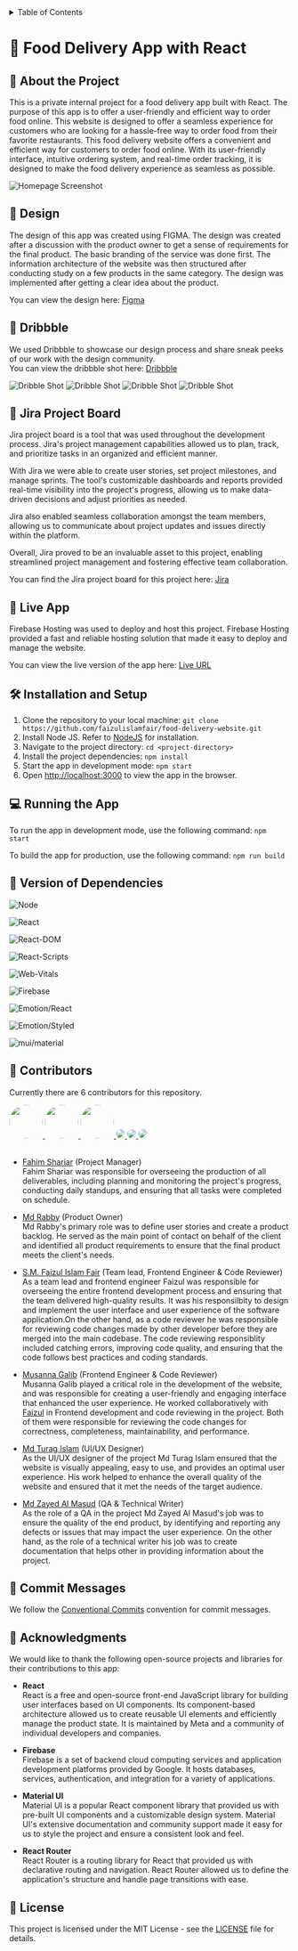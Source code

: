 <details>
<summary>Table of Contents</summary>
<br>
<ul>
<br>

[About the Project](#💬-about-the-project)
<br>

[Design](#🎨-design)
<br>

[Jira Project Board](#📝-jira-project-board)
<br>

[Live App](#🚀-live-app)
<br>

[Installation and Setup](#🛠️-installation-and-setup)
<br>

[Running the App](#💻-running-the-app)
<br>

[Version of Dependencies](#💼-version-of-dependencies)
<br>

[Contributors](#🤝-contributors)
<br>

[Commit Messages](#📝-commit-messages)
<br>

[Acknowledgements](#🙏-acknowledgments)
<br>

[License](#📄-license)

<br>
</ul>
</details>

# 🍔 Food Delivery App with React

## 💬 About the Project
This is a private internal project for a food delivery app built with React. The purpose of this app is to offer a user-friendly and efficient way to order food online. This website is designed to offer a seamless experience for customers who are looking for a hassle-free way to order food from their favorite restaurants. This food delivery website offers a convenient and efficient way for customers to order food online. With its user-friendly interface, intuitive ordering system, and real-time order tracking, it is designed to make the food delivery experience as seamless as possible.

![Homepage Screenshot](./readme-images/homepage_screenshot_1.png "homepage1")

## 🎨 Design

<p>
    The design of this app was created using FIGMA. The design was created after a discussion with the product owner to get a sense of requirements for the final product. The basic branding of the service was done first. The information architecture of the website was then structured after conducting study on a few products in the same category. The design was implemented after getting a clear idea about the product.
</p>

You can view the design here: [Figma](https://www.figma.com/file/Ko8egmw3uhSwDUNakD33M2/Food_Delivery_Website?node-id=0-1&t=EomfDv7bDY6z3geH-0)

## 🏀 Dribbble

We used Dribbble to showcase our design process and share sneak peeks of our work with the design community.<br>
You can view the dribbble shot here:  [Dribbble](https://dribbble.com/shots/21153245-PlateDrop-Your-Hassle-Free-Food-Delivery-Solution)

![Dribble Shot](./readme-images/dribbble1.png "Dribble Shot")
![Dribble Shot](./readme-images/dribble2.png "Dribble Shot")
![Dribble Shot](./readme-images/dribble3.png "Dribble Shot")
![Dribble Shot](./readme-images/dribble4.png "Dribble Shot")

## 📝 Jira Project Board
Jira project board is a tool that was used throughout the development process. Jira's project management capabilities allowed us to plan, track, and prioritize tasks in an organized and efficient manner.

With Jira we were able to create user stories, set project milestones, and manage sprints. The tool's customizable dashboards and reports provided real-time visibility into the project's progress, allowing us to make data-driven decisions and adjust priorities as needed.

Jira also enabled seamless collaboration amongst the team members, allowing us to communicate about project updates and issues directly within the platform.

Overall, Jira proved to be an invaluable asset to this project, enabling streamlined project management and fostering effective team collaboration.

You can find the Jira project board for this project here: [Jira](https://irstproject.atlassian.net/jira/software/projects/FD/boards/2)

## 🚀 Live App
Firebase Hosting was used to deploy and host this project. Firebase Hosting provided a fast and reliable hosting solution that made it easy to deploy and manage the website.

You can view the live version of the app here: [Live URL](https://food-delivery-website-60505.firebaseapp.com/)

## 🛠️ Installation and Setup

1. Clone the repository to your local machine: `git clone https://github.com/faizulislamfair/food-delivery-website.git`
2. Install Node JS. Refer to [NodeJS](#https://nodejs.org/en) for installation.
3. Navigate to the project directory: `cd <project-directory>`
4. Install the project dependencies: `npm install`
5. Start the app in development mode: `npm start`
6. Open [http://localhost:3000](http://localhost:3000) to view the app in the browser.

## 💻 Running the App

To run the app in development mode, use the following command: `npm start`

To build the app for production, use the following command: `npm run build`

## 💼 Version of Dependencies

![Node](https://img.shields.io/badge/Node-18.5.0-blue?style=for-the-badge)

![React](https://img.shields.io/badge/React-18.2.0-blue?style=for-the-badge)

![React-DOM](https://img.shields.io/badge/React--DOM-18.2.0-blue?style=for-the-badge)

![React-Scripts](https://img.shields.io/badge/React--Scripts-5.0.1-blue?style=for-the-badge)

![Web-Vitals](https://img.shields.io/badge/Web--Vitals-2.1.4-blue?style=for-the-badge)

![Firebase](https://img.shields.io/badge/Firebase-9.18.0-blue?style=for-the-badge)

![Emotion/React](https://img.shields.io/badge/Emotion/React-11.10.6-blue?style=for-the-badge)

![Emotion/Styled](https://img.shields.io/badge/Emotion/Styled-11.10.6-blue?style=for-the-badge)

![mui/material](https://img.shields.io/badge/mui/material-5.11.11-blue?style=for-the-badge)



## 🤝 Contributors

Currently there are 6 contributors for this repository.

<a href = "https://github.com/1810002">
<img src="./readme-images/fahim.png" width="60" height="60" style="border-radius:50%">
</a>
<a href = "https://github.com/Rabbi1810014">
<img src="./readme-images/rabby.png" width="60" height="60" style="border-radius:50%">
</a>
<a href = "https://github.com/TuragLab">
<img src="./readme-images/turag.png" width="60" height="60" style="border-radius:50%">
</a>
<a href = "https://github.com/faizulislamfair">
<img src="https://github.com/faizulislamfair.png?size=60" style="border-radius:50%">
</a>
<a href = "https://github.com/galib100">
<img src="https://github.com/galib100.png?size=60" style="border-radius:50%">
</a>
<a href = "https://github.com/Zayed-26">
<img src="https://github.com/Zayed-26.png?size=60" style="border-radius:50%">
</a>
<br><br>

- [Fahim Shariar](https://github.com/1810002) (Project Manager) <br>
Fahim Shariar was responsible for overseeing the production of all deliverables, including planning and monitoring the project's progress, conducting daily standups, and ensuring that all tasks were completed on schedule.

- [Md Rabby](https://github.com/Rabbi1810014) (Product Owner) <br>
Md Rabby's primary role was to define user stories and create a product backlog. He served as the main point of contact on behalf of the client and identified all product requirements to ensure that the final product meets the client's needs.

- [S.M. Faizul Islam Fair](https://github.com/faizulislamfair) (Team lead, Frontend Engineer & Code Reviewer)<br>
As a team lead and frontend engineer Faizul was responsible for overseeing the entire frontend development process and ensuring that the team delivered high-quality results. It was his responsilbity to design and implement the user interface and user experience of the software application.On the other hand, as a code reviewer he was responsible for reviewing code changes made by other developer before they are merged into the main codebase. The code reviewing responsiblity included catching errors, improving code quality, and ensuring that the code follows best practices and coding standards.

- [Musanna Galib](https://github.com/galib100) (Frontend Engineer & Code Reviewer) <br>
Musanna Galib played a critical role in the development of the website, and was responsible for creating a user-friendly and engaging interface that enhanced the user experience. He worked collaboratively with [Faizul](https://github.com/faizulislamfair) in Frontend development and code reviewing in the project. Both of them were responsible for reviewing the code changes for correctness, completeness, maintainability, and performance.

- [Md Turag Islam](https://github.com/TuragLab) (UI/UX Designer) <br>
As the UI/UX designer of the project Md Turag Islam ensured that the website is visually appealing, easy to use, and provides an optimal user experience. His work helped to enhance the overall quality of the website and ensured that it met the needs of the target audience.

- [Md Zayed Al Masud](https://github.com/Zayed-26) (QA & Technical Writer)<br>
As the role of a QA  in the project Md Zayed Al Masud's job was to ensure the quality of the end product, by identifying and reporting any defects or issues that may impact the user experience. On the other hand, as the role of a technical writer his job was to create documentation that helps other in providing information about the project.


## 📝 Commit Messages

We follow the [Conventional Commits](https://www.conventionalcommits.org/en/v1.0.0/#summary) convention for commit messages.


## 🙏 Acknowledgments

We would like to thank the following open-source projects and libraries for their contributions to this app:

- <b> React </b> <br>
React is a free and open-source front-end JavaScript library for building user interfaces based on UI components. Its component-based architecture allowed us to create reusable UI elements and efficiently manage the product state. It is maintained by Meta and a community of individual developers and companies.

- <b> Firebase </b> <br>
Firebase is a set of backend cloud computing services and application development platforms provided by Google. It hosts databases, services, authentication, and integration for a variety of applications.

- <b> Material UI </b> <br>
Material UI is a popular React component library that provided us with pre-built UI components and a customizable design system. Material UI's extensive documentation and community support made it easy for us to style the project and ensure a consistent look and feel.

- <b> React Router </b> <br>
React Router is a routing library for React that provided us with declarative routing and navigation. React Router allowed us to define the application's structure and handle page transitions with ease.


## 📄 License

This project is licensed under the MIT License - see the [LICENSE](LICENSE) file for details.
